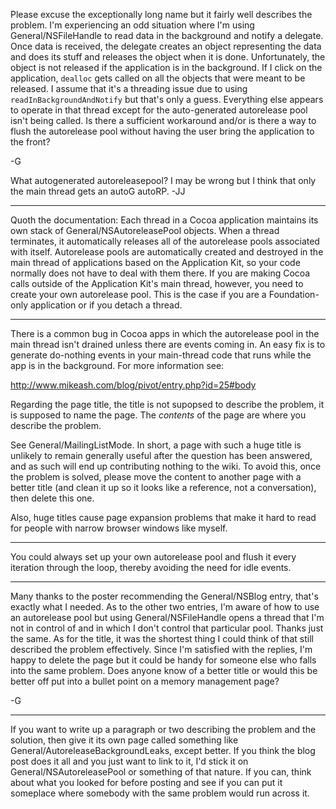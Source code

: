 Please excuse the exceptionally long name but it fairly well describes the problem.  I'm experiencing an odd situation where I'm using General/NSFileHandle to read data in the background and notify a delegate.  Once data is received, the delegate creates an object representing the data and does its stuff and releases the object when it is done.  Unfortunately, the object is not released if the application is in the background.  If I click on the application, `dealloc` gets called on all the objects that were meant to be released.  I assume that it's a threading issue due to using `readInBackgroundAndNotify` but that's only a guess.  Everything else appears to operate in that thread except for the auto-generated autorelease pool isn't being called.  Is there a sufficient workaround and/or is there a way to flush the autorelease pool without having the user bring the application to the front?

-G

What autogenerated autoreleasepool? I may be wrong but I think that only the main thread gets an autoG autoRP. -JJ

----

Quoth the documentation:
Each thread in a Cocoa application maintains its own stack of General/NSAutoreleasePool objects. When a thread terminates, it automatically releases all of the autorelease pools associated with itself. Autorelease pools are automatically created and destroyed in the main thread of applications based on the Application Kit, so your code normally does not have to deal with them there. If you are making Cocoa calls outside of the Application Kit's main thread, however, you need to create your own autorelease pool. This is the case if you are a Foundation-only application or if you detach a thread.

----
There is a common bug in Cocoa apps in which the autorelease pool in the main thread isn't drained unless there are events coming in. An easy fix is to generate do-nothing events in your main-thread code that runs while the app is in the background. For more information see:

http://www.mikeash.com/blog/pivot/entry.php?id=25#body

Regarding the page title, the title is not supopsed to describe the problem, it is supposed to name the page. The *contents* of the page are where you describe the problem.

See General/MailingListMode. In short, a page with such a huge title is unlikely to remain generally useful after the question has been answered, and as such will end up contributing nothing to the wiki. To avoid this, once the problem is solved, please move the content to another page with a better title (and clean it up so it looks like a reference, not a conversation), then delete this one.

Also, huge titles cause page expansion problems that make it hard to read for people with narrow browser windows like myself.

----
You could always set up your own autorelease pool and flush it every iteration through the loop, thereby avoiding the need for idle events.

----
Many thanks to the poster recommending the General/NSBlog entry, that's exactly what I needed.  As to the other two entries, I'm aware of how to use an autorelease pool but using General/NSFileHandle opens a thread that I'm not in control of and in which I don't control that particular pool.  Thanks just the same.  As for the title, it was the shortest thing I could think of that still described the problem effectively.  Since I'm satisfied with the replies, I'm happy to delete the page but it could be handy for someone else who falls into the same problem.  Does anyone know of a better title or would this be better off put into a bullet point on a memory management page?

-G

----

If you want to write up a paragraph or two describing the problem and the solution, then give it its own page called something like General/AutoreleaseBackgroundLeaks, except better. If you think the blog post does it all and you just want to link to it, I'd stick it on General/NSAutoreleasePool or something of that nature. If you can, think about what you looked for before posting and see if you can put it someplace where somebody with the same problem would run across it.